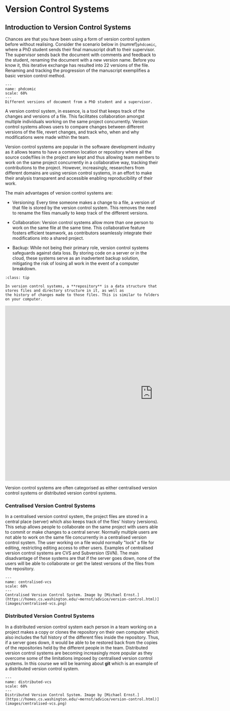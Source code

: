 # Version Control Systems

## Introduction to Version Control Systems

Chances are that you have been using a form of version control system before without realising. Consider 
the scenario below in {numref}`phdcomic`, where a PhD student sends their final manuscript draft to their supervisor. 
The supervisor sends back the document with comments and feedback to the student, renaming the document with a new 
version name. Before you know it, this iterative exchange has resulted into 22 versions of the file. Renaming and 
tracking the progression of the manuscript exemplifies a basic version control method.

```{figure} images/phdcomic.png
---
name: phdcomic
scale: 60%
---
Different versions of document from a PhD student and a supervisor.
```

A version control system, in essence, is a tool that keeps track of the changes and versions of a file. This facilitates 
collaboration amongst multiple individuals working on the same project concurrently. Version control systems allows 
users to compare changes between different versions of the file, revert changes, and track who, when and why 
modifications were made within the team.

Version control systems are popular in the software development industry as it allows teams to have a common location or 
repository where all the source code/files in the project are kept and thus allowing team members to work on the same 
project concurrently in a collaborative way, tracking their contributions to the project. However, increasingly, researchers 
from different domains are using version control systems, in an effort to make their analysis transparent and accessible 
enabling reproducibility of their work.

The main advantages of version control systems are:

-   Versioning: Every time someone makes a change to a file, a version of that file is stored by the version control system. This removes the need to rename the files manually to keep track of the different versions.

-   Collaboration: Version control systems allow more than one person to work on the same file at the same time. This collaborative feature fosters efficient teamwork, as contributors seamlessly integrate their modifications into a shared project.

-   Backup: While not being their primary role, version control systems safeguards against data loss. By storing code on a server or in the cloud, these systems serve as an inadvertent backup solution, mitigating the risk of losing all work in the event of a computer breakdown.

````{admonition} New keyword: repository
:class: tip

In version control systems, a **repository** is a data structure that stores files and directory structure in it, as well as 
the history of changes made to those files. This is similar to folders on your computer.

````

<div class="container"> 
  <iframe class="responsive-iframe" src="https://docs.google.com/presentation/d/1jjthPL_vuhgmm8R1QcmZXrpsA2OjbmAFhaMqjLxJ8qc/embed?start=false&loop=false&delayms=3000" frameborder="0" width="960" height="569" allowfullscreen="true" mozallowfullscreen="true" webkitallowfullscreen="true"></iframe>
</div>



Version control systems are often categorised as either centralised version control systems or distributed version control systems.

### Centralised Version Control Systems

In a centralised version control system, the project files are stored in a central place (server) which also keeps track
of the files' history (versions). This setup allows people to collaborate on the same project with users able to commit 
or make changes to a central server. Normally multiple users are not able to work on the same file concurrently in a 
centralised version control system. The user working on a file would normally "lock" a file for editing, restricting 
editing access to other users. Examples of centralised version control systems are CVS and Subversion (SVN). The main disadvantage 
of these systems are that if the server goes down, none of the users will be able to collaborate or get the latest versions 
of the files from the repository.


```{figure} images/centralised-vcs.png
---
name: centralised-vcs
scale: 60%
---
Centralised Version Control System. Image by [Michael Ernst.](https://homes.cs.washington.edu/~mernst/advice/version-control.html)](images/centralised-vcs.png)
```


### Distributed Version Control Systems

In a distributed version control system each person in a team working on a project makes a copy or clones the repository 
on their own computer which also includes the full history of the different files inside the repository. Thus, if a 
server goes down, it would be able to be restored back from the copies of the repositories held by the different people 
in the team. Distributed version control systems are becoming increasingly more popular as they overcome some of the limitations 
imposed by centralised version control systems. In this course we will be learning about **git** which is an example of 
a distributed version control system.


```{figure} images/distributed-vcs.png
---
name: distributed-vcs
scale: 60%
---
Distributed Version Control System. Image by [Michael Ernst.](https://homes.cs.washington.edu/~mernst/advice/version-control.html)](images/centralised-vcs.png)
```

